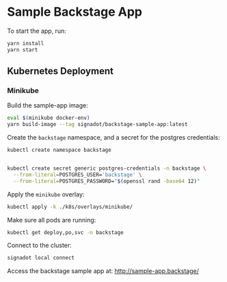 # Sample Backstage App

To start the app, run:

```sh
yarn install
yarn start
```

## Kubernetes Deployment

### Minikube

Build the sample-app image:

```sh
eval $(minikube docker-env)
yarn build-image --tag signadot/backstage-sample-app:latest
```

Create the `backstage` namespace, and a secret for the postgres credentials:

```sh
kubectl create namespace backstage


kubectl create secret generic postgres-credentials -n backstage \
  --from-literal=POSTGRES_USER='backstage' \
  --from-literal=POSTGRES_PASSWORD="$(openssl rand -base64 12)"
```

Apply the `minikube` overlay:

```sh
kubectl apply -k ./k8s/overlays/minikube/
```

Make sure all pods are running:

```sh
kubectl get deploy,po,svc -n backstage
```

Connect to the cluster:

```sh
signadot local connect
```

Access the backstage sample app at: http://sample-app.backstage/